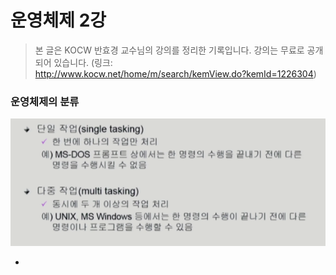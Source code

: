 # 운영체제 2강

> 본 글은 KOCW 반효경 교수님의 강의를 정리한 기록입니다. 
> 강의는 무료로 공개되어 있습니다.
> (링크: http://www.kocw.net/home/m/search/kemView.do?kemId=1226304)



### 운영체제의 분류

![image-20220401221637322](컴퓨터시스템의구조.assets/image-20220401221637322.png)

- 

